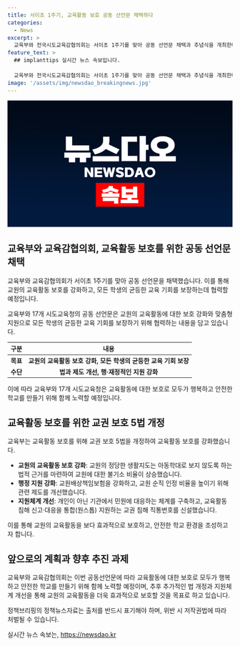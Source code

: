 ```yaml
---
title: 서이초 1주기, 교육활동 보호 공동 선언문 채택하다
categories:
  - News
excerpt: >
  교육부와 전국시도교육감협의회는 서이초 1주기를 맞아 공동 선언문 채택과 추념식을 개최한다. 이를 통해 교원의 교육활동 보호를 강화하고 모든 학생의 균등한 교육 기회를 보장하기로 했다. 또한, 지난해부터 교권 보호를 위한 5법을 개정하고, 교육활동 보호를 위한 정책을 추진해왔다. 교육부 장관은 추가적인 법 개정을 위해 노력하고, 추모 행사에도 참석할 예정이다. (요약문 출처: 정책브리핑)
feature_text: >
  ## implanttips 실시간 뉴스 속보입니다.

  교육부와 전국시도교육감협의회는 서이초 1주기를 맞아 공동 선언문 채택과 추념식을 개최한다. 이를 통해 교원의 교육활동 보호를 강화하고 모든 학생의 균등한 교육 기회를 보장하기로 했다. 또한, 지난해부터 교권 보호를 위한 5법을 개정하고, 교육활동 보호를 위한 정책을 추진해왔다. 교육부 장관은 추가적인 법 개정을 위해 노력하고, 추모 행사에도 참석할 예정이다. (요약문 출처: 정책브리핑)
image: '/assets/img/newsdao_breakingnews.jpg'
---
```


<p><img src="/assets/img/newsdao_breakingnews.jpg" alt="implanttips 속보" /></p>

<h2 data-ke-size="size26">교육부와 교육감협의회, 교육활동 보호를 위한 공동 선언문 채택</h2>

<p>교육부와 교육감협의회가 서이초 1주기를 맞아 공동 선언문을 채택했습니다. 이를 통해 교원의 교육활동 보호를 강화하고, 모든 학생의 균등한 교육 기회를 보장하는데 협력할 예정입니다.</p>

<p data-ke-size="size16">교육부와 17개 시도교육청의 공동 선언문은 교원의 교육활동에 대한 보호 강화와 맞춤형 지원으로 모든 학생의 균등한 교육 기회를 보장하기 위해 협력하는 내용을 담고 있습니다.</p>

<table>
    <thead>
        <tr>
            <th style="text-align: center;">구분</th>
            <th style="text-align: center;">내용</th>
        </tr>
    </thead>
    <tbody>
        <tr>
            <td style="text-align: center;"><b>목표</b></td>
            <td style="text-align: center;"><b>교원의 교육활동 보호 강화, 모든 학생의 균등한 교육 기회 보장</b></td>
        </tr>
        <tr>
            <td style="text-align: center;"><b>수단</b></td>
            <td style="text-align: center;"><b>법과 제도 개선, 행·재정적인 지원 강화</b></td>
        </tr>
    </tbody>
</table>

<p data-ke-size="size16">이에 따라 교육부와 17개 시도교육청은 교육활동에 대한 보호로 모두가 행복하고 안전한 학교를 만들기 위해 함께 노력할 예정입니다.</p>

<h2 data-ke-size="size26">교육활동 보호를 위한 교권 보호 5법 개정</h2>

<p>교육부는 교육활동 보호를 위해 교권 보호 5법을 개정하여 교육활동 보호를 강화했습니다.</p>

<ul>
    <li><b>교원의 교육활동 보호 강화</b>: 교원의 정당한 생활지도는 아동학대로 보지 않도록 하는 법적 근거를 마련하여 교원에 대한 불기소 비율이 상승했습니다.</li>
    <li><b>행정 지원 강화</b>: 교원배상책임보험을 강화하고, 교원 순직 인정 비율을 높이기 위해 관련 제도를 개선했습니다.</li>
    <li><b>지원체계 개선</b>: 개인이 아닌 기관에서 민원에 대응하는 체계를 구축하고, 교육활동 침해 신고·대응을 통합(원스톱) 지원하는 교권 침해 직통번호를 신설했습니다.</li>
</ul>

<p data-ke-size="size16">이를 통해 교원의 교육활동을 보다 효과적으로 보호하고, 안전한 학교 환경을 조성하고자 합니다.</p>

<h2 data-ke-size="size26">앞으로의 계획과 향후 추진 과제</h2>

<p>교육부와 교육감협의회는 이번 공동선언문에 따라 교육활동에 대한 보호로 모두가 행복하고 안전한 학교를 만들기 위해 함께 노력할 예정이며, 추후 추가적인 법 개정과 지원체계 개선을 통해 교원의 교육활동을 더욱 효과적으로 보호할 것을 목표로 하고 있습니다.</p>

<p data-ke-size="size16">정책브리핑의 정책뉴스자료는 출처를 반드시 표기해야 하며, 위반 시 저작권법에 따라 처벌될 수 있습니다.</p>
실시간 뉴스 속보는, <a href="https://newsdao.kr" rel="dofollow">https://newsdao.kr</a>


